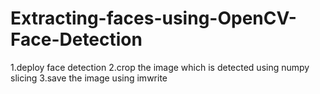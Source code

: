 # Extracting-faces-using-OpenCV-Face-Detection
1.deploy face detection 
2.crop the image which is detected using numpy slicing
3.save the image using imwrite 
